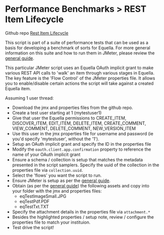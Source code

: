 # Performance Benchmarks > REST Item Lifecycle
Github repo [Rest Item Lifecycle](https://github.com/equella/Equella-Tools/tree/master/performance-benchmarks/scripts/rest-item-life-cycle)

This script is part of a suite of performance tests that can be used as a basis for developing a benchmark of sorts for Equella.  For more general information on this suite and how to run them in JMeter, please review the [general guide](https://github.com/equella/equella.github.io/blob/master/equella-tools/performance-benchmarks-general.md).

This particular JMeter script uses an Equella OAuth implicit grant to make various REST API calls to 'walk' an item through various stages in Equella.  The key feature is the 'Flow Control' of the JMeter properties file.  It allows you to enable/disable certain actions the script will take against a created Equella item.

Assuming 1 user thread:
* Download the jmx and properties files from the github repo.
* Create a test user starting at 1 (mytestuser1)
* Give that user the Equella permissions to CREATE_ITEM, DISCOVER_ITEM, EDIT_ITEM, DELETE_ITEM, CREATE_COMMENT, VIEW_COMMENT, DELETE_COMMENT, NEW_VERSION_ITEM
* Use this user in the jmx properties file for username and password (ie you'd specify 'mytestuser', without the '1').
* Setup an OAuth implicit grant and specify the ID in the properties file
* Modify the ```oauth.client.app.confirmation``` property to reference the name of your OAuth implicit grant
* Ensure a schema / collection is setup that matches the metadata presented in the script samplers.  Specify the uuid of the collection in the properties file via ```collection.uuid```.
* Select the 'flows' you want the script to run.
* Ensure JMeter is setup as per the [general guide](https://github.com/equella/equella.github.io/blob/master/equella-tools/performance-benchmarks-general.md).
* Obtain (as per the [general guide](https://github.com/equella/equella.github.io/blob/master/equella-tools/performance-benchmarks-general.md)) the following assets and copy into your folder with the jmx and properties files:
  * eqTestImageSmall.JPG
  * eqTestPdf.PDF
  * eqTestTxt.TXT
* Specify the attachment details in the properties file via ```attachment.*```
* Besides the highlighted properties / setup note, review / configure the properties file to match your instituion.
* Test drive the script!
